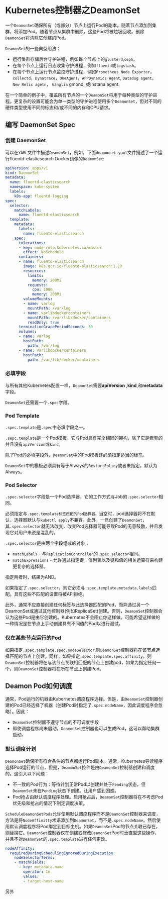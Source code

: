 # Kubernetes控制器之DeamonSet

一个`DeamonSet`确保所有（或部分）节点上运行Pod的副本。随着节点添加到集群，将添加Pod。随着节点从集群中删除，这些Pod将被垃圾回收。删除`DeamonSet`将清除它创建的Pod。

`DeamonSet`的一些典型用法：

- 运行集群存储后台守护进程，例如每个节点上的`glusterd`,`ceph`。
- 在每个节点上运行日志收集守护进程，例如`fluentd`或`logstash`。
- 在每个节点上运行节点监控守护进程，例如`Prometheus Node Exporter`，`collectd`，`Dynatrace`，`OneAgent`，`APPDynamics Agent`, `Datadog agent`， `New Relic agetn`， `Ganglia` gmond, 或Instana agent.



在一个简单的例子中，覆盖所有节点的一个`DeamonSet`将用于每种类型的守护进程。更复杂的设置可能会为单一类型的守护进程使用多个`DeamonSet`，但对不同的硬件类型使用不同的标志和/或不同的内存和CPU请求。

## 编写 DaemonSet Spec

### 创建 DaemonSet

可以在`YAML`文件中描述`DeamonSet`，例如，下面`deamonset.yaml`文件描述了一个运行fluentd-elasticsearch Docker镜像的`DeamonSet`:

```yaml
apiVersion: apps/v1
kind: DaemonSet
metadata:
  name: fluentd-elasticsearch
  namespace: kube-system
  labels:
    k8s-app: fluentd-logging
spec:
  selector:
    matchLabels:
      name: fluentd-elasticsearch
  template:
    metadata:
      labels:
        name: fluentd-elasticsearch
    spec:
      tolerations:
      - key: node-role.kubernetes.io/master
        effect: NoSchedule
      containers:
      - name: fluentd-elasticsearch
        image: k8s.gcr.io/fluentd-elasticsearch:1.20
        resources:
          limits:
            memory: 200Mi
          requests:
            cpu: 100m
            memory: 200Mi
        volumeMounts:
        - name: varlog
          mountPath: /var/log
        - name: varlibdockercontainers
          mountPath: /var/lib/docker/containers
          readOnly: true
      terminationGracePeriodSeconds: 30
      volumes:
      - name: varlog
        hostPath:
          path: /var/log
      - name: varlibdockercontainers
        hostPath:
          path: /var/lib/docker/containers
```

### 必填字段

与所有其他Kubernetes配置一样，`DeamonSet`需要**apiVersion** ,**kind**,和**metadata**字段。

`DeamonSet`还需要一个`.spec`字段。

### Pod Template

`.spec.template`是`.spec`中必填字段之一。

`.sepc.template`是一个Pod模板。它与Pod具有完全相同的架构，除了它是嵌套的并且没有`apiVersion`或`kind`。

除了Pod的必填字段外，`DeamonSet`中的Pod模板还必须指定适当的标签。

`DeamonSet`中的模板必须具有等于Always的`RestartPolicy`或者未指定，默认为Always。

### Pod Selector

`.spec.selector`字段是一个Pod选择器，它的工作方式与Job的`.spec.selector`相同。

必须指定与`.spec.template标签匹配的Pod选择器。`当空时，pod选择器将不在默认，选择器默认与`kubectl apply`不兼容。此外，一旦创建了`DeamonSet`，其`.spec.selector`就无法改变，改变Pod选择器可能导致Pod的无意鼓励，并且发现它对用户来说是混乱的。

`.spec.selector`是由两个字段组成的对象：

- `matchLabels` - 与`ReplicationController`的`.spec.selector`相同。
- `matchExpressions` - 允许通过指定键，值列表以及键和值的相关运算符来构建更复杂的选择器。

指定两者时，结果为AND。

如果指定了`.spec.selector`，则它必须与`.spec.template.metadata.labels`匹配。具有这些不匹配的设置将被API拒绝。

此外，通常不应直接创建任何标签与此选择器匹配的Pod，而异通过另一个DeamonSet或通过其他控制器(例如ReplicaSet)创建。否则，`DeamonSet`控制器会认为这些Pod是由它创建的。Kubernetes不会阻止你这样做。可能希望这样做的一种情况是在节点上手动创建具有不同值的Pod以进行测试。

### 仅在某些节点运行的Pod

如果指定`.spec.template.spec.nodeSelector`,则`DeamonSet`控制器将在该节点选择匹配的节点上创建。同样，如果指定`.spec.template.spec.affinity`，则`DeamonSet`控制器将在与该节点关联相匹配的节点上创建pod，如果为指定任何一个，则`DeamonSet`控制器将在所在节点上创建Pod。

## Deamon Pod如何调度

通常，Pod运行的机器由Kubernetes调度程序选择。但是，由`DeamonSet`控制器创建的Pod已经选择了机器（创建Pod时指定了`.spec.nodeName`，因此调度程序会忽略）。因此：

- `DeamonSet`控制器不遵守节点的不可调度字段
- 即使调度程序尚未启动，`DeamonSet`控制器也可以生成Pod，这可以帮助集群启动。



### 默认调度计划

`DeamonSet`确保所有符合条件的节点都运行Pod副本。通常，Kubernetes导读程序选择Pod运行的节点，但是，`DeamonSet`控件是由`DeamonSet`控制器创建和调度的。这引入以下问题：

- 不一致的Pod行为：等待计划正常Pod以创建并处于`Pending`状态，但`DeamonSet`未在`Pending`状态下创建。让用户感到困惑。
- Pod抢占由默认调度程序处理。启用抢占后，`DeamonSet`控制器将在不考虑Pod优先级和抢占的情况下制定调度决策。

`ScheduleDeamonSetPods`允许使用默认调度程序而不是`DeamonSet`控制器来调度，方法是将`NodeAffinitty`术语添加到`DeamonSet`，而不是`.spec.nodeName`。然后使用默认调度程序将Pod绑定到目标主机。如果`DeamonSet`Pod的节点关联已存在，则替换它。`DeamonSet`控制器仅在创建或修改`DeamonSet`Pod时垂直型这些操作，并且不对`DeamonSet`的`.spec.template`进行任何更改。

```yaml
nodeAffinity:
  requiredDuringSchedulingIgnoredDuringExecution:
    nodeSelectorTerms:
    - matchFields:
      - key: metadata.name
        operator: In
        values:
        - target-host-name
```

另外